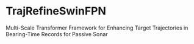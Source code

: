 # TrajRefineSwinFPN
Multi-Scale Transformer Framework for Enhancing Target Trajectories in Bearing-Time Records for Passive Sonar
